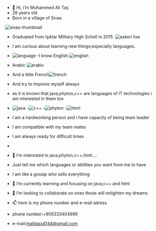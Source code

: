 - 👋 Hi, I’m Muhammed Ali Taş
- 26 years old
- Born in a village of Sivas

 ![sivas-thumbnail](https://user-images.githubusercontent.com/111273062/205684788-cde85877-8c4c-45ca-8b91-cc2e4d9e0b10.png)
 
- Graduated from Işıklar Military High Scholl in 2015.
![askeri lise](https://user-images.githubusercontent.com/111273062/205685001-a78416bd-c9ba-41a0-bfed-a4d948331777.jpeg)
- I am curious about learning new things;especially languages.
- ![language](https://user-images.githubusercontent.com/111273062/205685741-82e7ad67-f1a5-47d1-a63a-ee2e1ea4a874.jpeg)
-I know English  ![english](https://user-images.githubusercontent.com/111273062/205685652-d9f5887c-97ed-4532-bb24-61d9cb289285.jpeg)
- Arabic ![arabic](https://user-images.githubusercontent.com/111273062/205686058-e5098a51-56b8-4ef3-b245-f4dca5343d6f.jpeg)
- And a little French![french](https://user-images.githubusercontent.com/111273062/205686084-0f9cd3a5-748b-4d19-b058-5363bd3a3d7d.jpeg)
- And try to improve myself always
- as it is known that java,phyton,c++ are languages of IT technologies i am interested in them too
- ![java](https://user-images.githubusercontent.com/111273062/205686767-5ac7fe5f-559d-4be0-a306-6565e6bae160.png)
-![c++](https://user-images.githubusercontent.com/111273062/205686768-9b544a0b-9a22-4bd4-bc43-260b19c2debe.png)
-![phyton](https://user-images.githubusercontent.com/111273062/205686766-bb1e7e9b-67d0-4df9-8dd7-b46487da0023.jpeg)
-![html](https://user-images.githubusercontent.com/111273062/205686777-dc2e8872-5bfd-499b-a640-b3fec86d58af.png)

- I am a hardworking person and i have capacity of being team leader
- I am compatible with my team mates
- I am always ready for difficult times
- 
- 👀 I’m interested in java,phyton,c++,html....
- Just tell me which languages or abilities you  want  from me to have 
- I am like a gossip who sells everything
- 🌱 I’m currently learning and focusing on java,c++ and html
- 💞️ I’m looking to collaborate on ones those will enlighten my dreams
- 📫 here is my phone number and e-mail adress
- phone number:+905333404999
- e-mail:malitass4144@gmail.com

<!---
malitass4144/malitass4144 is a ✨ special ✨ repository because its `README.md` (this file) appears on your GitHub profile.
You can click the Preview link to take a look at your changes.
--->

